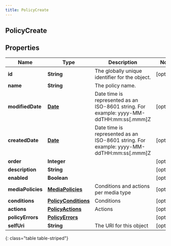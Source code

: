 ```yaml
---
title: PolicyCreate
---
```


## PolicyCreate

## Properties

| Name              | Type                                                             | Description                                                                             | Notes      |
| ----------------- | ---------------------------------------------------------------- | --------------------------------------------------------------------------------------- | ---------- |
| **id**            | <!----><!---->**String**<!---->                                  | The globally unique identifier for the object.                                          | [optional] |
| **name**          | <!----><!---->**String**<!---->                                  | The policy name.                                                                        |            |
| **modifiedDate**  | <!----><!---->[**Date**](Date.md)<!---->                         | Date time is represented as an ISO-8601 string. For example: yyyy-MM-ddTHH:mm:ss[.mmm]Z | [optional] |
| **createdDate**   | <!----><!---->[**Date**](Date.md)<!---->                         | Date time is represented as an ISO-8601 string. For example: yyyy-MM-ddTHH:mm:ss[.mmm]Z | [optional] |
| **order**         | <!----><!---->**Integer**<!---->                                 |                                                                                         | [optional] |
| **description**   | <!----><!---->**String**<!---->                                  |                                                                                         | [optional] |
| **enabled**       | <!----><!---->**Boolean**<!---->                                 |                                                                                         | [optional] |
| **mediaPolicies** | <!----><!---->[**MediaPolicies**](MediaPolicies.md)<!---->       | Conditions and actions per media type                                                   | [optional] |
| **conditions**    | <!----><!---->[**PolicyConditions**](PolicyConditions.md)<!----> | Conditions                                                                              | [optional] |
| **actions**       | <!----><!---->[**PolicyActions**](PolicyActions.md)<!---->       | Actions                                                                                 | [optional] |
| **policyErrors**  | <!----><!---->[**PolicyErrors**](PolicyErrors.md)<!---->         |                                                                                         | [optional] |
| **selfUri**       | <!----><!---->**String**<!---->                                  | The URI for this object                                                                 | [optional] |

{: class="table table-striped"}

